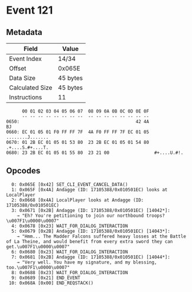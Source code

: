# Event 121

## Metadata

| Field           | Value    |
|-----------------|----------|
| Event Index     | 14/34    |
| Offset          | 0x065E   |
| Data Size       | 45 bytes |
| Calculated Size | 45 bytes |
| Instructions    | 11       |

```
      00 01 02 03 04 05 06 07  08 09 0A 0B 0C 0D 0E 0F
      -- -- -- -- -- -- -- --  -- -- -- -- -- -- -- --
0650:                                            42 4A                BJ
0660: EC 01 05 01 F0 FF FF 7F  4A F0 FF FF 7F EC 01 05  ........J.......
0670: 01 2B EC 01 05 01 53 80  23 2B EC 01 05 01 54 80  .+....S.#+....T.
0680: 23 2B EC 01 05 01 55 80  23 21 00                 #+....U.#!.     
```

## Opcodes

```
  0: 0x065E [0x42] SET_CLI_EVENT_CANCEL_DATA()
  1: 0x065F [0x4A] Andagge (ID: 17105388/0x010501EC) looks at LocalPlayer
  2: 0x0668 [0x4A] LocalPlayer looks at Andagge (ID: 17105388/0x010501EC)
  3: 0x0671 [0x2B] Andagge (ID: 17105388/0x010501EC) [14042*]:
    → "Eh? You're petitioning to join our northbound troops?\u007F1\u0000\u0007"
  4: 0x0678 [0x23] WAIT_FOR_DIALOG_INTERACTION
  5: 0x0679 [0x2B] Andagge (ID: 17105388/0x010501EC) [14043*]:
    → "Hmm... The Madder Falcons suffered heavy losses at the Battle of La Theine, and would benefit from every extra sword they can get.\u007F1\u0000\u0007"
  6: 0x0680 [0x23] WAIT_FOR_DIALOG_INTERACTION
  7: 0x0681 [0x2B] Andagge (ID: 17105388/0x010501EC) [14044*]:
    → "Very well. You have my signature, and my blessing, too.\u007F1\u0000\u0007"
  8: 0x0688 [0x23] WAIT_FOR_DIALOG_INTERACTION
  9: 0x0689 [0x21] END_EVENT
 10: 0x068A [0x00] END_REQSTACK()
```
